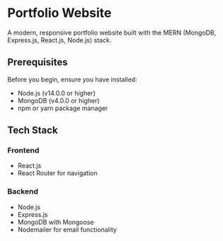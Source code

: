 # Portfolio Website

A modern, responsive portfolio website built with the MERN (MongoDB, Express.js, React.js, Node.js) stack.

## Prerequisites

Before you begin, ensure you have installed:
- Node.js (v14.0.0 or higher)
- MongoDB (v4.0.0 or higher)
- npm or yarn package manager

## Tech Stack

### Frontend
- React.js
- React Router for navigation

### Backend
- Node.js
- Express.js
- MongoDB with Mongoose
- Nodemailer for email functionality
